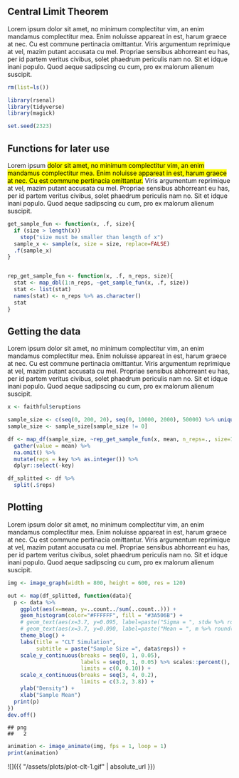 Central Limit Theorem
-----------------------------------

Lorem ipsum dolor sit amet, no minimum complectitur vim, an enim mandamus complectitur mea. Enim noluisse appareat in est, harum graece at nec. Cu est commune pertinacia omittantur. Viris argumentum reprimique at vel, mazim putant accusata cu mel. Propriae sensibus abhorreant eu has, per id partem veritus civibus, solet phaedrum periculis nam no. Sit et idque inani populo. Quod aeque sadipscing cu cum, pro ex malorum alienum suscipit.


``` r
rm(list=ls())

library(rsenal)
library(tidyverse)
library(magick)

set.seed(2323)
```

Functions for later use
-----------------------

Lorem ipsum <mark>dolor sit amet, no minimum complectitur vim, an enim mandamus complectitur mea. Enim noluisse appareat in est, harum graece at nec. Cu est commune pertinacia omittantur.</mark> Viris argumentum reprimique at vel, mazim putant accusata cu mel. Propriae sensibus abhorreant eu has, per id partem veritus civibus, solet phaedrum periculis nam no. Sit et idque inani populo. Quod aeque sadipscing cu cum, pro ex malorum alienum suscipit.

``` r
get_sample_fun <- function(x, .f, size){
  if (size > length(x)) 
    stop("size must be smaller than length of x")
  sample_x <- sample(x, size = size, replace=FALSE)
  .f(sample_x)
}


rep_get_sample_fun <- function(x, .f, n_reps, size){
  stat <- map_dbl(1:n_reps, ~get_sample_fun(x, .f, size))
  stat <- list(stat)
  names(stat) <- n_reps %>% as.character()
  stat
}
```

Getting the data
----------------

Lorem ipsum dolor sit amet, no minimum complectitur vim, an enim mandamus complectitur mea. Enim noluisse appareat in est, harum graece at nec. Cu est commune pertinacia omittantur. Viris argumentum reprimique at vel, mazim putant accusata cu mel. Propriae sensibus abhorreant eu has, per id partem veritus civibus, solet phaedrum periculis nam no. Sit et idque inani populo. Quod aeque sadipscing cu cum, pro ex malorum alienum suscipit.

``` r
x <- faithful$eruptions

sample_size <- c(seq(0, 200, 20), seq(0, 10000, 2000), 50000) %>% unique()
sample_size <- sample_size[sample_size != 0]

df <- map_df(sample_size, ~rep_get_sample_fun(x, mean, n_reps=., size=100)) %>%
  gather(value = mean) %>%
  na.omit() %>% 
  mutate(reps = key %>% as.integer()) %>% 
  dplyr::select(-key)

df_splitted <- df %>%
  split(.$reps)
```

Plotting
--------

Lorem ipsum dolor sit amet, no minimum complectitur vim, an enim mandamus complectitur mea. Enim noluisse appareat in est, harum graece at nec. Cu est commune pertinacia omittantur. Viris argumentum reprimique at vel, mazim putant accusata cu mel. Propriae sensibus abhorreant eu has, per id partem veritus civibus, solet phaedrum periculis nam no. Sit et idque inani populo. Quod aeque sadipscing cu cum, pro ex malorum alienum suscipit.

``` r
img <- image_graph(width = 800, height = 600, res = 120)

out <- map(df_splitted, function(data){
  p <- data %>%
    ggplot(aes(x=mean, y=..count../sum(..count..))) +
    geom_histogram(color="#FFFFFF", fill = "#3A506B") +
    # geom_text(aes(x=3.7, y=0.095, label=paste("Sigma = ", stdw %>% round(4) %>% format(nsmall = 4)))) +
    # geom_text(aes(x=3.7, y=0.090, label=paste("Mean = ", m %>% round(4) %>% format(nsmall = 4)))) +
    theme_blog() +
    labs(title = "CLT Simulation",
         subtitle = paste("Sample Size =", data$reps)) +
    scale_y_continuous(breaks = seq(0, 1, 0.05),
                       labels = seq(0, 1, 0.05) %>% scales::percent(),
                       limits = c(0, 0.10)) +
    scale_x_continuous(breaks = seq(3, 4, 0.2),
                       limits = c(3.2, 3.8)) +
    ylab("Density") +
    xlab("Sample Mean")
  print(p)
})
dev.off()
```

    ## png 
    ##   2

``` r
animation <- image_animate(img, fps = 1, loop = 1)
print(animation)
```


<script>
$(function(){
  $('img').css("cursor", "pointer");
  var image = new Image();
  image.src='{{ "/assets/plots/plot-clt-1.gif" | absolute_url }}';
   $('img').click(function(){
     $(this).attr('src',image.src);
   });
 });
</script>



![]({{ "/assets/plots/plot-clt-1.gif" | absolute_url }})


